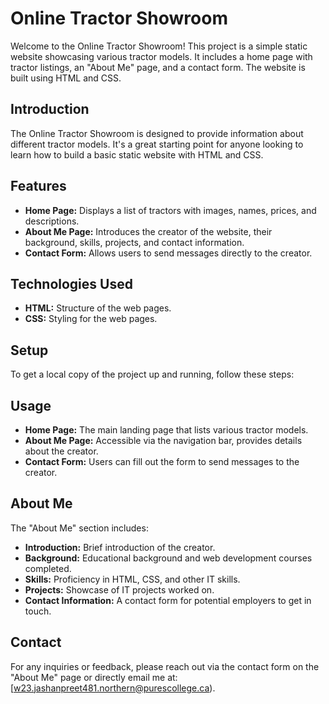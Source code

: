 # Online Tractor Showroom

Welcome to the Online Tractor Showroom! This project is a simple static website showcasing various tractor models. It includes a home page with tractor listings, an "About Me" page, and a contact form. The website is built using HTML and CSS.

## Introduction

The Online Tractor Showroom is designed to provide information about different tractor models. It's a great starting point for anyone looking to learn how to build a basic static website with HTML and CSS.

## Features

- **Home Page:** Displays a list of tractors with images, names, prices, and descriptions.
- **About Me Page:** Introduces the creator of the website, their background, skills, projects, and contact information.
- **Contact Form:** Allows users to send messages directly to the creator.

## Technologies Used

- **HTML:** Structure of the web pages.
- **CSS:** Styling for the web pages.

## Setup

To get a local copy of the project up and running, follow these steps:


## Usage

- **Home Page:** The main landing page that lists various tractor models.
- **About Me Page:** Accessible via the navigation bar, provides details about the creator.
- **Contact Form:** Users can fill out the form to send messages to the creator.

## About Me

The "About Me" section includes:
- **Introduction:** Brief introduction of the creator.
- **Background:** Educational background and web development courses completed.
- **Skills:** Proficiency in HTML, CSS, and other IT skills.
- **Projects:** Showcase of IT projects worked on.
- **Contact Information:** A contact form for potential employers to get in touch.

## Contact

For any inquiries or feedback, please reach out via the contact form on the "About Me" page or directly email me at:
[w23.jashanpreet481.northern@purescollege.ca).

